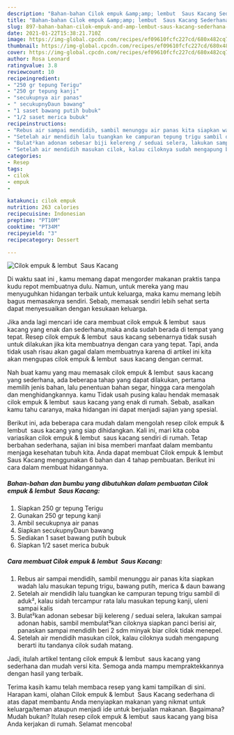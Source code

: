 ```yaml
---
description: "Bahan-bahan Cilok empuk &amp;amp; lembut  Saus Kacang Sederhana dan Mudah Dibuat"
title: "Bahan-bahan Cilok empuk &amp;amp; lembut  Saus Kacang Sederhana dan Mudah Dibuat"
slug: 897-bahan-bahan-cilok-empuk-and-amp-lembut-saus-kacang-sederhana-dan-mudah-dibuat
date: 2021-01-22T15:38:21.710Z
image: https://img-global.cpcdn.com/recipes/ef09610fcfc227cd/680x482cq70/cilok-empuk-lembut-saus-kacang-foto-resep-utama.jpg
thumbnail: https://img-global.cpcdn.com/recipes/ef09610fcfc227cd/680x482cq70/cilok-empuk-lembut-saus-kacang-foto-resep-utama.jpg
cover: https://img-global.cpcdn.com/recipes/ef09610fcfc227cd/680x482cq70/cilok-empuk-lembut-saus-kacang-foto-resep-utama.jpg
author: Rosa Leonard
ratingvalue: 3.8
reviewcount: 10
recipeingredient:
- "250 gr tepung Terigu"
- "250 gr tepung kanji"
- "secukupnya air panas"
- " secukupnyDaun bawang"
- "1 saset bawang putih bubuk"
- "1/2 saset merica bubuk"
recipeinstructions:
- "Rebus air sampai mendidih, sambil menunggu air panas kita siapkan wadah lalu masukan tepung trigu, bawang putih, merica &amp; daun bawang"
- "Setelah air mendidih lalu tuangkan ke campuran tepung trigu sambil di aduk², kalau sidah tercampur rata lalu masukan tepung kanji, uleni sampai kalis"
- "Bulat²kan adonan sebesar biji kelereng / seduai selera, lakukan sampai adonan habis, sambil membulat²kan ciloknya siapkan panci berisi air, panaskan sampai mendidih beri 2 sdm minyak biar cilok tidak menepel."
- "Setelah air mendidih masukan cilok, kalau ciloknya sudah mengapung berarti itu tandanya cilok sudah matang."
categories:
- Resep
tags:
- cilok
- empuk
- 

katakunci: cilok empuk  
nutrition: 263 calories
recipecuisine: Indonesian
preptime: "PT10M"
cooktime: "PT34M"
recipeyield: "3"
recipecategory: Dessert

---
```



![Cilok empuk &amp; lembut  Saus Kacang](https://img-global.cpcdn.com/recipes/ef09610fcfc227cd/680x482cq70/cilok-empuk-lembut-saus-kacang-foto-resep-utama.jpg)

Di waktu  saat ini , kamu memang dapat mengorder makanan praktis tanpa kudu repot membuatnya dulu. Namun, untuk mereka yang mau menyuguhkan hidangan terbaik untuk keluarga, maka kamu memang lebih bagus memasaknya sendiri. Sebab, memasak sendiri lebih sehat serta dapat menyesuaikan dengan kesukaan keluarga.

Jika anda lagi mencari ide cara membuat cilok empuk &amp; lembut  saus kacang yang enak dan sederhana,maka anda sudah berada di tempat yang tepat. Resep cilok empuk &amp; lembut  saus kacang  sebenarnya tidak susah untuk dilakukan jika kita membuatnya dengan cara yang tepat. Tapi, anda tidak usah risau akan gagal dalam membuatnya 
karena di artikel ini kita akan mengupas cilok empuk &amp; lembut  saus kacang dengan cermat.  



Nah buat kamu yang mau memasak cilok empuk &amp; lembut  saus kacang yang sederhana, ada beberapa tahap yang dapat dilakukan, pertama memilih jenis bahan, lalu penentuan bahan segar, hingga cara mengolah dan menghidangkannya. kamu Tidak usah pusing kalau hendak memasak cilok empuk &amp; lembut  saus kacang yang enak di rumah. Sebab, asalkan kamu  tahu caranya, maka hidangan ini dapat menjadi sajian yang spesial.

Berikut ini, ada beberapa cara mudah dalam mengolah resep cilok empuk &amp; lembut  saus kacang yang siap dihidangkan. Kali ini, mari kita coba variasikan cilok empuk &amp; lembut  saus kacang sendiri di rumah. Tetap berbahan sederhana, sajian ini bisa memberi manfaat dalam membantu menjaga kesehatan tubuh kita. Anda dapat membuat Cilok empuk &amp; lembut  Saus Kacang menggunakan 6 bahan dan 4 tahap pembuatan. Berikut ini cara dalam membuat hidangannya.

<!--inarticleads1-->

##### Bahan-bahan dan bumbu yang dibutuhkan dalam pembuatan Cilok empuk &amp; lembut  Saus Kacang:

1. Siapkan 250 gr tepung Terigu
1. Gunakan 250 gr tepung kanji
1. Ambil secukupnya air panas
1. Siapkan  secukupnyDaun bawang
1. Sediakan 1 saset bawang putih bubuk
1. Siapkan 1/2 saset merica bubuk




<!--inarticleads2-->

##### Cara membuat Cilok empuk &amp; lembut  Saus Kacang:

1. Rebus air sampai mendidih, sambil menunggu air panas kita siapkan wadah lalu masukan tepung trigu, bawang putih, merica &amp; daun bawang
1. Setelah air mendidih lalu tuangkan ke campuran tepung trigu sambil di aduk², kalau sidah tercampur rata lalu masukan tepung kanji, uleni sampai kalis
1. Bulat²kan adonan sebesar biji kelereng / seduai selera, lakukan sampai adonan habis, sambil membulat²kan ciloknya siapkan panci berisi air, panaskan sampai mendidih beri 2 sdm minyak biar cilok tidak menepel.
1. Setelah air mendidih masukan cilok, kalau ciloknya sudah mengapung berarti itu tandanya cilok sudah matang.




Jadi, itulah artikel tentang  cilok empuk &amp; lembut  saus kacang  yang sederhana dan mudah versi kita. Semoga anda mampu mempraktekkannya dengan hasil yang terbaik. 

Terima kasih kamu telah membaca resep yang kami tampilkan di sini. Harapan kami, olahan  Cilok empuk &amp; lembut  Saus Kacang sederhana di atas dapat membantu Anda menyiapkan makanan yang nikmat untuk keluarga/teman ataupun menjadi ide untuk berjualan makanan. Bagaimana? Mudah bukan? Itulah resep cilok empuk &amp; lembut  saus kacang yang bisa Anda kerjakan di rumah. Selamat mencoba!


